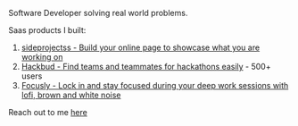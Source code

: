 
Software Developer solving real world problems.

Saas products I built:
1. [sideprojectss - Build your online page to showcase what you are working on](https://sideprojectss.vercel.app/)
2. [Hackbud - Find teams and teammates for hackathons easily](https://hack-bud.vercel.app/) - 500+ users
3. [Focusly - Lock in and stay focused during your deep work sessions with lofi, brown and white noise](https://focusly.vercel.app)

Reach out to me <a href="mailto:utkarshnagarwork@gmail.com">here</a>
